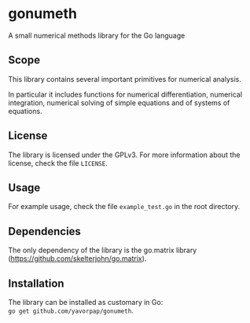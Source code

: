 gonumeth
========

A small numerical methods library for the Go language

Scope
--------
This library contains several important primitives for numerical analysis.

In particular it includes functions for numerical differentiation,
numerical integration, numerical solving of simple equations and
of systems of equations.

License
--------
The library is licensed under the GPLv3. For more information about
the license, check the file `LICENSE`.

Usage
--------
For example usage, check the file `example_test.go` in the root directory.

Dependencies
--------
The only dependency of the library is the go.matrix library
(https://github.com/skelterjohn/go.matrix).

Installation
--------
The library can be installed as customary in Go:   
`go get github.com/yavorpap/gonumeth`.
